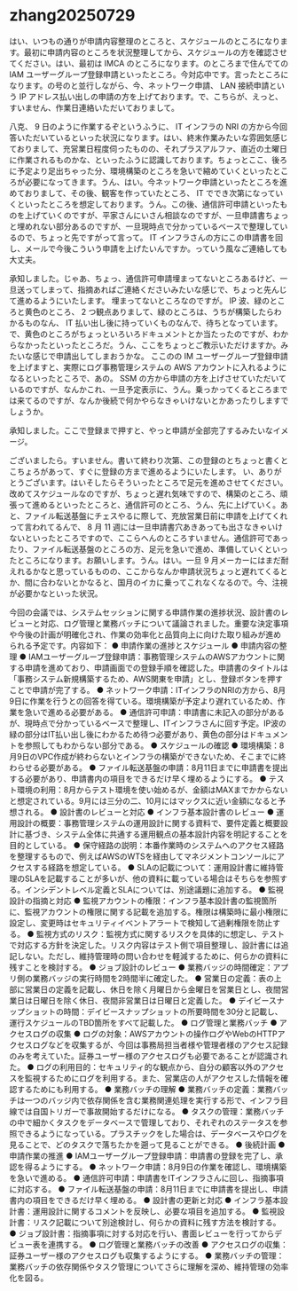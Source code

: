 # zhang20250729
はい、いつもの通りが申請内容整理のところと、スケジュールのところになります。最初に申請内容のところを状況整理してから、スケジュールの方を確認させてください。はい、最初は IMCA のところになります。のところまで住んでての IAM ユーザーグループ登録申請といったところ。今対応中です。言ったところになります。の号のと並行しながら、今、ネットワーク申請、 LAN 接続申請という IP アドレス払い出しの申請の方を上げております。で、こちらが、えっと、すいません、作業日連絡いただいておりまして。

八克、 9 日のように作業するぞというふうに、 IT インフラの NRI の方から今回答いただいているといった状況になります。はい、終末作業みたいな雰囲気感じておりまして、充営業日程度伺ったものの、それプラスアルファ、直近の土曜日に作業されるものかな、といったふうに認識しております。ちょっとここ、後ろに予定より足出ちゃった分、環境構築のところを急いで縮めていくといったところが必要になってきます。うん、はい。今ネットワーク申請といったところを進めておりまして、その後、観客を作っていたところ、 IT ででき次第になっていくといったところを想定しております。うん。この後、通信許可申請といったものを上げていくのですが、平家さんにいさん相談なのですが、一旦申請書ちょっと埋めれない部分あるのですが、一旦現時点で分かっているベースで整理しているので、ちょっと先ですがって言って。 IT インフラさんの方にこの申請書を回し、メールで今後こういう申請を上げたいんですか。っていう風なご連絡しても大丈夫。

承知しました。じゃあ、ちょっ、通信許可申請埋まってないところあるけど、一旦送ってしまって、指摘あればご連絡くださいみたいな感じで、ちょっと先んじて進めるようにいたします。 埋まってないところなのですが。 IP 波、緑のところと黄色のところ、 2 つ観点ありまして、緑のところは、うちが構築したらわかるものなん、 IT 払い出し後に持っていくものなんで、待ちとなっています。で、黄色のところがちょっといろいろドキュメントとか当たったのですが、わからなかったといったところだ。うん、ここをちょっとご教示いただけますか。みたいな感じで申請出してしまおうかな。 ここのの IM ユーザーグループ登録申請を上げますと、実際にログ事務管理システムの AWS アカウントに入れるようになるといったところで、あの。 SSM の方から申請の方を上げさせていただいているのですが、なんかこれ、一旦予定表示に、うん。乗っかってくるところまでは来てるのですが、なんか後続で何かやらなきゃいけないとかあったりしますでしょうか。

承知しました。ここで登録まで押すと、やっと申請が全部完了するみたいなイメージ。

ございましたら。すいません。書いて終わり次第、この登録のとちょっと書くとこちょろがあって、すぐに登録の方まで進めるようにいたします。 い、ありがとうございます。はいそしたらそういったところで足元を進めさせてください。改めてスケジュールなのですが、ちょっと遅れ気味ですので、構築のところ、頑張って進めるといったところと、通信許可のところ、うん、先に上げていく。あと、ファイル転送基盤にチェスやるに際して、充放営業日前に申請を上げてくれって言われてるんで、 8 月 11 週には一旦申請書穴あきあっても出さなきゃいけないといったところですので、ここらへんのところすいません。通信許可であったり、ファイル転送基盤のところの方、足元を急いで進め、準備していくといったところになります。お願いします。うん。はい。一旦 9 月メーカーにはまだ耐えれるかなと思っているものの、ここからなんか申請状況ちょっと遅れてくるとか、間に合わないとかなると、国月のイカに乗ってこれなくなるので。今、注視が必要かなといった状況。

今回の会議では、システムセッションに関する申請作業の進捗状況、設計書のレビューと対応、ログ管理と業務バッチについて議論されました。重要な決定事項や今後の計画が明確化され、作業の効率化と品質向上に向けた取り組みが進められる予定です。内容如下： ● 申請作業の進捗とスケジュール ● 申請内容の整理 ● IAMユーザーグループ登録申請：事務管理システムのAWSアカウントに関する申請を進めており、申請画面での登録手順を確認した。申請書のタイトルは「事務システム新規構築するため、AWS関東を申請」とし、登録ボタンを押すことで申請が完了する。 ● ネットワーク申請：ITインフラのNRIの方から、8月9日に作業を行うとの回答を得ている。環境構築が予定より遅れているため、作業を急いで進める必要がある。 ● 通信許可申請：申請書に未記入の部分があるが、現時点で分かっているベースで整理し、ITインフラさんに回す予定。IP波の緑の部分はIT払い出し後にわかるため待つ必要があり、黄色の部分はドキュメントを参照してもわからない部分である。 ● スケジュールの確認 ● 環境構築：8月9日のVPC作成が終わらないとインフラの構築ができないため、そこまでに終わらせる必要がある。 ● ファイル転送基盤の申請：8月11日までに申請書を提出する必要があり、申請書内の項目をできるだけ早く埋めるようにする。 ● テスト環境の利用：8月からテスト環境を使い始めるが、金額はMAXまでかからないと想定されている。9月には三分の二、10月にはマックスに近い金額になると予想される。 ● 設計書のレビューと対応 ● インフラ基本設計書のレビュー ● 運用設計の概要：事務管理システムの運用設計に関する資料で、要件定義と概要設計に基づき、システム全体に共通する運用観点の基本設計内容を明記することを目的としている。 ● 保守経路の説明：本番作業時のシステムへのアクセス経路を整理するもので、例えばAWSのWTSを経由してマネジメントコンソールにアクセスする経路を想定している。 ● SLAの記載について：運用設計書に維持管理のSLAを記載することが多いが、他の資料に載っている場合はそちらを参照する。インシデントレベル定義とSLAについては、別途議題に追加する。 ● 監視設計の指摘と対応 ● 監視アカウントの権限：インフラ基本設計書の監視箇所に、監視アカウントの権限に関する記載を追加する。権限は構築時に最小権限に設定し、変更時はセキュリティイベントアラートで検知して過剰権限を防止する。 ● 監視方式のリスク：監視方式に関するリスクを具体的に想定し、テストで対応する方針を決定した。リスク内容はテスト側で項目整理し、設計書には追記しない。ただし、維持管理時の問い合わせを軽減するために、何らかの資料に残すことを検討する。 ● ジョブ設計のレビュー ● 業務バッジの時間確定：アプリ側の業務バッジの実行時間を2時間半に確定した。 ● 営業日の定義：表の上部に営業日の定義を記載し、休日を除く月曜日から金曜日を営業日とし、夜間営業日は日曜日を除く休日、夜間非営業日は日曜日と定義した。 ● デイビースナップショットの時間：デイビースナップショットの所要時間を30分と記載し、運行スケジュールのTBD箇所をすべて記載した。 ● ログ管理と業務バッチ ● アクセスログの収集 ● ログの対象：AWSアカウントの操作ログやWebのHTTPアクセスログなどを収集するが、今回は事務局担当者様や管理者様のアクセス記録のみを考えていた。証券ユーザー様のアクセスログも必要であることが認識された。 ● ログの利用目的：セキュリティ的な観点から、自分の顧客以外のアクセスを監視するためにログを利用する。また、営業店の人がアクセスした情報を確認するためにも利用する。 ● 業務バッチの理解 ● 業務バッチの定義：業務バッチは一つのバッジ内で依存関係を含む業務関連処理を実行する形で、インフラ目線では自国トリガーで事故開始するだけになる。 ● タスクの管理：業務バッチの中で細かくタスクをデータベースで管理しており、それぞれのステータスを参照できるようになっている。プラスチックをした場合は、データベースやログを見ることで、どのタスクで落ちたかを遡って見ることができる。 ● 後続計画 ● 申請作業の推進 ● IAMユーザーグループ登録申請：申請書の登録を完了し、承認を得るようにする。 ● ネットワーク申請：8月9日の作業を確認し、環境構築を急いで進める。 ● 通信許可申請：申請書をITインフラさんに回し、指摘事項に対応する。 ● ファイル転送基盤の申請：8月11日までに申請書を提出し、申請書内の項目をできるだけ早く埋める。 ● 設計書の更新と対応 ● インフラ基本設計書：運用設計に関するコメントを反映し、必要な項目を追加する。 ● 監視設計書：リスク記載について別途検討し、何らかの資料に残す方法を検討する。 ● ジョブ設計書：指摘事項に対する対応を行い、書面レビューを行ってからデビュー表を連携する。 ● ログ管理と業務バッチの改善 ● アクセスログの収集：証券ユーザー様のアクセスログも収集するようにする。 ● 業務バッチの管理：業務バッチの依存関係やタスク管理についてさらに理解を深め、維持管理の効率化を図る。
